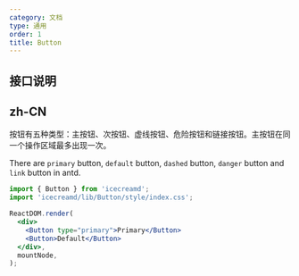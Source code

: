 ```yaml
---
category: 文档
type: 通用
order: 1
title: Button
---
```


## 接口说明

## zh-CN

按钮有五种类型：主按钮、次按钮、虚线按钮、危险按钮和链接按钮。主按钮在同一个操作区域最多出现一次。



There are `primary` button, `default` button, `dashed` button, `danger` button and `link` button in antd.

```jsx
import { Button } from 'icecreamd';
import 'icecreamd/lib/Button/style/index.css';

ReactDOM.render(
  <div>
    <Button type="primary">Primary</Button>
    <Button>Default</Button>
  </div>,
  mountNode,
);
```